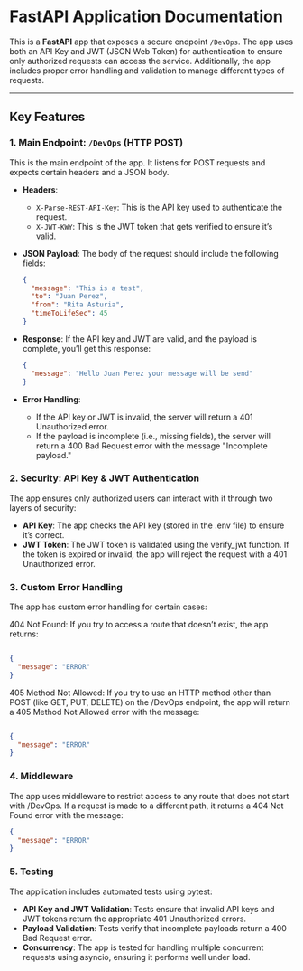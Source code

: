 # FastAPI Application Documentation

This is a **FastAPI** app that exposes a secure endpoint `/DevOps`. The app uses both an API Key and JWT (JSON Web Token) for authentication to ensure only authorized requests can access the service. Additionally, the app includes proper error handling and validation to manage different types of requests.

---

## Key Features

### 1. Main Endpoint: `/DevOps` (HTTP POST)

This is the main endpoint of the app. It listens for POST requests and expects certain headers and a JSON body.

- **Headers**:
  - `X-Parse-REST-API-Key`: This is the API key used to authenticate the request.
  - `X-JWT-KWY`: This is the JWT token that gets verified to ensure it’s valid.

- **JSON Payload**: The body of the request should include the following fields:
  ```json
  {
    "message": "This is a test",
    "to": "Juan Perez",
    "from": "Rita Asturia",
    "timeToLifeSec": 45
  }
  ```

- **Response**: If the API key and JWT are valid, and the payload is complete, you’ll get this response:
  ```json
  {
    "message": "Hello Juan Perez your message will be send"
  }
  ```

- **Error Handling**:

  - If the API key or JWT is invalid, the server will return a 401 Unauthorized error.
  - If the payload is incomplete (i.e., missing fields), the server will return a 400 Bad Request error with the message "Incomplete payload."

### 2. Security: API Key & JWT Authentication

The app ensures only authorized users can interact with it through two layers of security:

- **API Key**: The app checks the API key (stored in the .env file) to ensure it’s correct.
- **JWT Token**: The JWT token is validated using the verify_jwt function. If the token is expired or invalid, the app will reject the request with a 401 Unauthorized error.

### 3. Custom Error Handling

The app has custom error handling for certain cases:

404 Not Found: If you try to access a route that doesn’t exist, the app returns:
```json

{
  "message": "ERROR"
}
```
405 Method Not Allowed: If you try to use an HTTP method other than POST (like GET, PUT, DELETE) on the /DevOps endpoint, the app will return a 405 Method Not Allowed error with the message:
```json

{
  "message": "ERROR"
}
```

### 4. Middleware
The app uses middleware to restrict access to any route that does not start with /DevOps. If a request is made to a different path, it returns a 404 Not Found error with the message:

```json
{
  "message": "ERROR"
}
```

### 5. Testing
The application includes automated tests using pytest:

- **API Key and JWT Validation**: Tests ensure that invalid API keys and JWT tokens return the appropriate 401 Unauthorized errors.
- **Payload Validation**: Tests verify that incomplete payloads return a 400 Bad Request error.
- **Concurrency**: The app is tested for handling multiple concurrent requests using asyncio, ensuring it performs well under load.